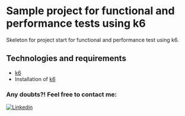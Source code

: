 # Sample project for functional and performance tests using k6

Skeleton for project start for functional and performance test using k6.


## Technologies and requirements

- [k6](https://k6.io/)
- Installation of [k6](https://k6.io/docs/get-started/installation/)

### Any doubts?! Feel free to contact me:

[![Linkedin](https://badgen.net/badge/LinkedIn/vieiraj2?icon=linkedin)](https://www.linkedin.com/in/vieiraj2/)